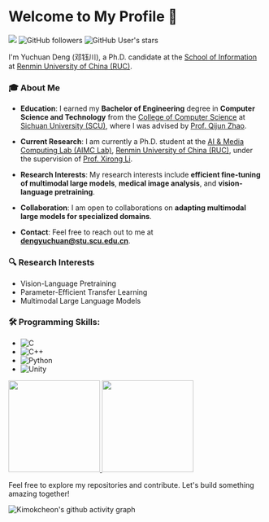 # Welcome to My Profile 👋
![](https://komarev.com/ghpvc/?username=Kimokcheon&color=green)
![GitHub followers](https://img.shields.io/github/followers/Kimokcheon?logo=Github)
![GitHub User's stars](https://img.shields.io/github/stars/Kimokcheon?affiliations=OWNER%2CCOLLABORATOR&label=all%20stars&logo=Github)

I'm Yuchuan Deng (邓钰川), a Ph.D. candidate at the [School of Information](https://info.ruc.edu.cn/) at [Renmin University of China (RUC)](https://www.ruc.edu.cn/).

### 🎓 About Me

- **Education**: I earned my **Bachelor of Engineering** degree in **Computer Science and Technology** from the [College of Computer Science](https://cs.scu.edu.cn/) at [Sichuan University (SCU)](https://www.scu.edu.cn/), where I was advised by [Prof. Qijun Zhao](http://www.scubrl.org/qjzhao). 

- **Current Research**: I am currently a Ph.D. student at the [AI & Media Computing Lab (AIMC Lab)](https://ruc-aimc-lab.github.io/), [Renmin University of China (RUC)](https://www.ruc.edu.cn/), under the supervision of [Prof. Xirong Li](https://lixirong.net/).

- **Research Interests**: My research interests include **efficient fine-tuning of multimodal large models**, **medical image analysis**, and **vision-language pretraining**.

- **Collaboration**: I am open to collaborations on **adapting multimodal large models for specialized domains**.

- **Contact**: Feel free to reach out to me at **dengyuchuan@stu.scu.edu.cn**.

### 🔍 Research Interests

- Vision-Language Pretraining  
- Parameter-Efficient Transfer Learning  
- Multimodal Large Language Models  

### 🛠️ Programming Skills:

- ![C](https://img.shields.io/badge/-C-000?&logo=C)
- ![C++](https://img.shields.io/badge/-C++-000?&logo=c%2b%2b&logoColor=00599C)
- ![Python](https://img.shields.io/badge/-Python-000?&logo=Python)
- ![Unity](https://img.shields.io/badge/-Unity-000?&logo=Unity)

<a href="https://github.com/Kimokcheon">
  <img height="180em" src="https://github-readme-stats.vercel.app/api?username=Kimokcheon&count_private=true&show_icons=true&title_color=fff&icon_color=79ff97&text_color=9f9f9f&bg_color=151515" />
  <img height="180em" src="https://github-readme-stats.vercel.app/api/top-langs/?username=Kimokcheon&hide=html,javascript,css&title_color=fff&icon_color=79ff97&text_color=9f9f9f&bg_color=151515&layout=compact" />
</a>

Feel free to explore my repositories and contribute. Let's build something amazing together!

![Kimokcheon's github activity graph](https://github-readme-activity-graph.vercel.app/graph?username=Kimokcheon)
